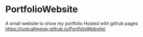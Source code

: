# PortfolioWebsite
A small website to show my portfolio
Hosted with github pages
https://justcallmeray.github.io/PortfolioWebsite/
